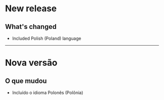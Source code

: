 # New release

## What's changed
- Included Polish (Poland) language

---

# Nova versão

## O que mudou
- Incluído o idioma Polonês (Polônia)
